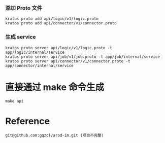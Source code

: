 ### 添加 Proto 文件
```code
kratos proto add api/logic/v1/logic.proto
kratos proto add api/connector/v1/connector.proto
```

### 生成 service
```code
kratos proto server api/logic/v1/logic.proto -t app/logic/internal/service
kratos proto server api/job/v1/job.proto -t app/job/internal/service
kratos proto server api/connector/v1/connector.proto -t app/connector/internal/service
```

# 直接通过 make 命令生成
```code
make api
```

# Reference
```code
git@github.com:gqzcl/arod-im.git (项目不完整)
```